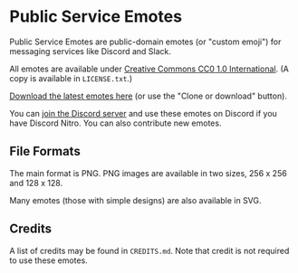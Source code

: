 # Public Service Emotes

Public Service Emotes are public-domain emotes (or "custom emoji") for messaging services like Discord and Slack.

All emotes are available under [Creative Commons CC0 1.0 International](https://creativecommons.org/publicdomain/zero/1.0/). (A copy is available in `LICENSE.txt`.)

[Download the latest emotes here](https://github.com/philipchungtech/pse/archive/master.zip) (or use the "Clone or download" button).

You can [join the Discord server](https://discord.gg/ju9jgPM) and use these emotes on Discord if you have Discord Nitro. You can also contribute new emotes.

## File Formats

The main format is PNG. PNG images are available in two sizes, 256 x 256 and 128 x 128.

Many emotes (those with simple designs) are also available in SVG.

## Credits

A list of credits may be found in `CREDITS.md`. Note that credit is not required to use these emotes.